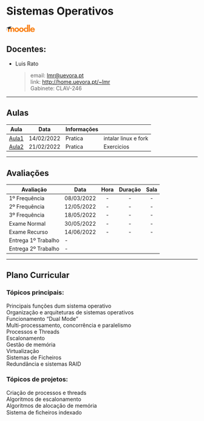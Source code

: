 # Sistemas Operativos
[ <img width="75px" src="https://github.com/GBarradas/GBarradas/blob/main/img/moodle.png?raw=true">](https://www.moodle.uevora.pt/2122/)
## Docentes:
- Luis Rato
  > email: [lmr@uevora.pt](lmr@uevora.pt)  
    link: [http://home.uevora.pt/~lmr ](http://home.uevora.pt/~lmr )   
    Gabinete: CLAV-246


---  
## Aulas 

|Aula                   |Data   |Informações|                        |
|-----------------------|-------|-----------|------------------------|
|[Aula1](Praticas/aula1)|14/02/2022|Pratica|intalar linux e fork|
|[Aula2](Praticas/aula2)|21/02/2022|Pratica|Exercicios|

---
## Avaliações  

|Avaliação    |Data      |Hora |Duração|Sala    |
|-------------|----------|:---:|:-----:|:------:| 
|1º Frequência|08/03/2022|-|-    |-|
|2º Frequência|12/05/2022|-|-    |-|
|3º Frequência|18/05/2022|-|-    |-|
|Exame Normal |30/05/2022|-|-    |-|
|Exame Recurso|14/06/2022|-|-    |-|
|Entrega 1º Trabalho|-|
|Entrega 2º Trabalho|-|  

--- 
## Plano Curricular
### Tópicos principais:  
Principais funções dum sistema operativo  
Organização e arquiteturas de sistemas operativos  
Funcionamento “Dual Mode”  
Multi-processamento, concorrência e paralelismo  
Processos e Threads  
Escalonamento  
Gestão de memória  
Virtualização  
Sistemas de Ficheiros  
Redundância e sistemas RAID  
### Tópicos de projetos:  
Criação de processos e threads  
Algoritmos de escalonamento  
Algoritmos de alocação de memória  
Sistema de ﬁcheiros indexado  
<style>
     .red{
         color: red;
     }
    .markdown-body blockquote {
        background:rgb(140 143 147 / 17%);
        padding: 0 1em;
        padding: 0 1em;
        color: #000000;
        border-left: 0.25em solid #007fff;
    }   
 </style>